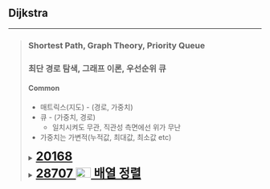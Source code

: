 ## Dijkstra 
* * *
> ### Shortest Path, Graph Theory, Priority Queue
> ### 최단 경로 탐색, 그래프 이론, 우선순위 큐
> #### Common
> - 매트릭스(지도) - (경로, 가중치)
> - 큐 - (가중치, 경로)
>   - 일치시켜도 무관, 직관성 측면에선 위가 무난
> - 가중치는 가변적(누적값, 최대값, 최소값 etc)
> 
> 
> <details><summary><a href="https://www.acmicpc.net/problem/20168" style="font-size:24px; font-weight:bold;" >20168</a></summary>
>
> - 핵심은 가중치/비교조건 설정
> - `현재 정점에 연결된 모든 정점을 큐에 넣을 때 각각의 가중치 메모리 배열도 수정되고, 그 상태에서 우선순위에 따라 다음 반복이 진행`
> </details>
>
> <details><summary><a href="https://www.acmicpc.net/problem/28707" style="font-size:24px; font-weight:bold;" >28707 <img src="https://static.solved.ac/tier_small/15.svg" width="30" height="20"> 배열 정렬</a></summary>
>
> ### _[source](./P28707.py)_ `Data Structure` / `Graph` / `Dijkstra` / `HashSet`
> 
> - 배열의 모든 상태를 하나의 노드로 판별
> - 배열의 상태를 변환하는 스왑 연산을 하나의 간선, 그 비용을 가중치로 판별
> - 시작(입력) 배열에서 도착(정렬된) 배열까지의 최소 비용 탐색
> - `작성된 풀이 발상은 간단하지만 그걸 어케 생각해내는데요`
</details>
